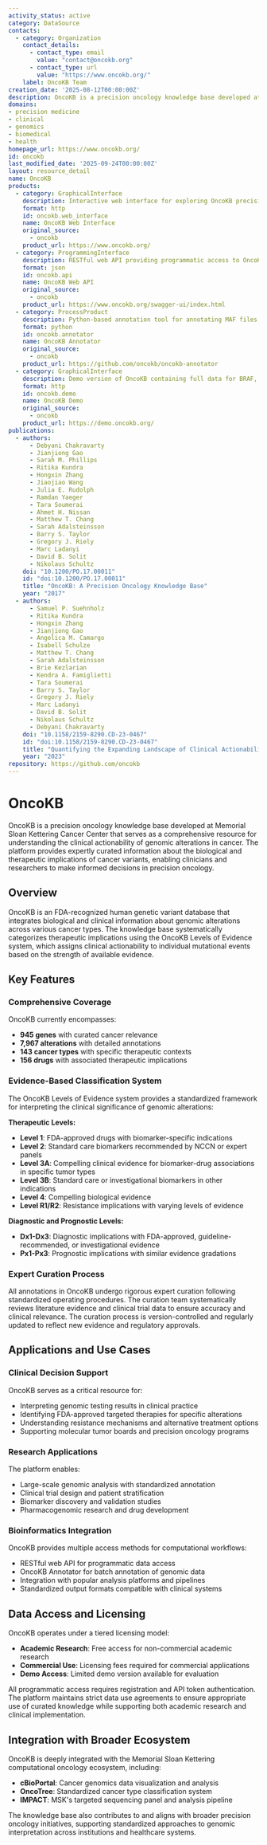 ```yaml
---
activity_status: active
category: DataSource
contacts:
  - category: Organization
    contact_details:
      - contact_type: email
        value: "contact@oncokb.org"
      - contact_type: url
        value: "https://www.oncokb.org/"
    label: OncoKB Team
creation_date: '2025-08-12T00:00:00Z'
description: OncoKB is a precision oncology knowledge base developed at Memorial Sloan Kettering Cancer Center that contains biological and clinical information about genomic alterations in cancer. It provides alteration- and tumor type-specific therapeutic implications classified using the OncoKB Levels of Evidence system, which assigns clinical actionability to individual mutational events. The platform integrates data from 945 genes, 7967 alterations, 143 cancer types, and 156 drugs with FDA-recognized human genetic variant database status.
domains:
- precision medicine
- clinical
- genomics
- biomedical
- health
homepage_url: https://www.oncokb.org/
id: oncokb
last_modified_date: '2025-09-24T00:00:00Z'
layout: resource_detail
name: OncoKB
products:
  - category: GraphicalInterface
    description: Interactive web interface for exploring OncoKB precision oncology knowledge base, including gene and variant information, therapeutic implications, and evidence levels
    format: http
    id: oncokb.web_interface
    name: OncoKB Web Interface
    original_source:
      - oncokb
    product_url: https://www.oncokb.org/
  - category: ProgrammingInterface
    description: RESTful web API providing programmatic access to OncoKB data including gene annotations, variant classifications, therapeutic implications, and evidence levels
    format: json
    id: oncokb.api
    name: OncoKB Web API
    original_source:
      - oncokb
    product_url: https://www.oncokb.org/swagger-ui/index.html
  - category: ProcessProduct
    description: Python-based annotation tool for annotating MAF files, copy number alterations, fusions, and structural variants with OncoKB therapeutic and biological annotations
    format: python
    id: oncokb.annotator
    name: OncoKB Annotator
    original_source:
      - oncokb
    product_url: https://github.com/oncokb/oncokb-annotator
  - category: GraphicalInterface
    description: Demo version of OncoKB containing full data for BRAF, TP53, and ROS1 genes for evaluation purposes before licensing
    format: http
    id: oncokb.demo
    name: OncoKB Demo
    original_source:
      - oncokb
    product_url: https://demo.oncokb.org/
publications:
  - authors:
      - Debyani Chakravarty
      - Jianjiong Gao
      - Sarah M. Phillips
      - Ritika Kundra
      - Hongxin Zhang
      - Jiaojiao Wang
      - Julia E. Rudolph
      - Ramdan Yaeger
      - Tara Soumerai
      - Ahmet H. Nissan
      - Matthew T. Chang
      - Sarah Adalsteinsson
      - Barry S. Taylor
      - Gregory J. Riely
      - Marc Ladanyi
      - David B. Solit
      - Nikolaus Schultz
    doi: "10.1200/PO.17.00011"
    id: "doi:10.1200/PO.17.00011"
    title: "OncoKB: A Precision Oncology Knowledge Base"
    year: "2017"
  - authors:
      - Samuel P. Suehnholz
      - Ritika Kundra
      - Hongxin Zhang
      - Jianjiong Gao
      - Angelica M. Camargo
      - Isabell Schulze
      - Matthew T. Chang
      - Sarah Adalsteinsson
      - Brie Kezlarian
      - Kendra A. Famiglietti
      - Tara Soumerai
      - Barry S. Taylor
      - Gregory J. Riely
      - Marc Ladanyi
      - David B. Solit
      - Nikolaus Schultz
      - Debyani Chakravarty
    doi: "10.1158/2159-8290.CD-23-0467"
    id: "doi:10.1158/2159-8290.CD-23-0467"
    title: "Quantifying the Expanding Landscape of Clinical Actionability for Patients with Cancer"
    year: "2023"
repository: https://github.com/oncokb
---
```

# OncoKB

OncoKB is a precision oncology knowledge base developed at Memorial Sloan Kettering Cancer Center that serves as a comprehensive resource for understanding the clinical actionability of genomic alterations in cancer. The platform provides expertly curated information about the biological and therapeutic implications of cancer variants, enabling clinicians and researchers to make informed decisions in precision oncology.

## Overview

OncoKB is an FDA-recognized human genetic variant database that integrates biological and clinical information about genomic alterations across various cancer types. The knowledge base systematically categorizes therapeutic implications using the OncoKB Levels of Evidence system, which assigns clinical actionability to individual mutational events based on the strength of available evidence.

## Key Features

### Comprehensive Coverage
OncoKB currently encompasses:
- **945 genes** with curated cancer relevance
- **7,967 alterations** with detailed annotations
- **143 cancer types** with specific therapeutic contexts  
- **156 drugs** with associated therapeutic implications

### Evidence-Based Classification System
The OncoKB Levels of Evidence system provides a standardized framework for interpreting the clinical significance of genomic alterations:

**Therapeutic Levels:**
- **Level 1**: FDA-approved drugs with biomarker-specific indications
- **Level 2**: Standard care biomarkers recommended by NCCN or expert panels
- **Level 3A**: Compelling clinical evidence for biomarker-drug associations in specific tumor types
- **Level 3B**: Standard care or investigational biomarkers in other indications
- **Level 4**: Compelling biological evidence
- **Level R1/R2**: Resistance implications with varying levels of evidence

**Diagnostic and Prognostic Levels:**
- **Dx1-Dx3**: Diagnostic implications with FDA-approved, guideline-recommended, or investigational evidence
- **Px1-Px3**: Prognostic implications with similar evidence gradations

### Expert Curation Process
All annotations in OncoKB undergo rigorous expert curation following standardized operating procedures. The curation team systematically reviews literature evidence and clinical trial data to ensure accuracy and clinical relevance. The curation process is version-controlled and regularly updated to reflect new evidence and regulatory approvals.

## Applications and Use Cases

### Clinical Decision Support
OncoKB serves as a critical resource for:
- Interpreting genomic testing results in clinical practice
- Identifying FDA-approved targeted therapies for specific alterations
- Understanding resistance mechanisms and alternative treatment options
- Supporting molecular tumor boards and precision oncology programs

### Research Applications
The platform enables:
- Large-scale genomic analysis with standardized annotation
- Clinical trial design and patient stratification
- Biomarker discovery and validation studies
- Pharmacogenomic research and drug development

### Bioinformatics Integration
OncoKB provides multiple access methods for computational workflows:
- RESTful web API for programmatic data access
- OncoKB Annotator for batch annotation of genomic data
- Integration with popular analysis platforms and pipelines
- Standardized output formats compatible with clinical systems

## Data Access and Licensing

OncoKB operates under a tiered licensing model:
- **Academic Research**: Free access for non-commercial academic research
- **Commercial Use**: Licensing fees required for commercial applications
- **Demo Access**: Limited demo version available for evaluation

All programmatic access requires registration and API token authentication. The platform maintains strict data use agreements to ensure appropriate use of curated knowledge while supporting both academic research and clinical implementation.

## Integration with Broader Ecosystem

OncoKB is deeply integrated with the Memorial Sloan Kettering computational oncology ecosystem, including:
- **cBioPortal**: Cancer genomics data visualization and analysis
- **OncoTree**: Standardized cancer type classification system
- **IMPACT**: MSK's targeted sequencing panel and analysis pipeline

The knowledge base also contributes to and aligns with broader precision oncology initiatives, supporting standardized approaches to genomic interpretation across institutions and healthcare systems.